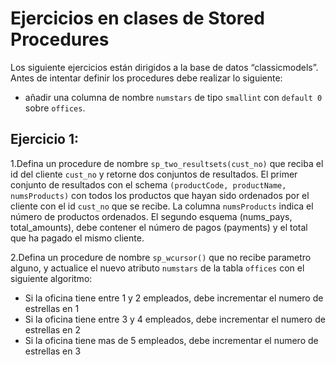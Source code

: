 # Ejercicios en clases de Stored Procedures

Los siguiente ejercicios están dirigidos a la base de datos “classicmodels”. 
Antes de intentar definir los procedures debe realizar lo siguiente:

* añadir una columna de nombre `numstars` de tipo `smallint` con `default 0` sobre `offices`.

## Ejercicio 1: 

1.Defina un procedure de nombre `sp_two_resultsets(cust_no)` que reciba el id del cliente `cust_no` y retorne dos conjuntos de resultados. 
El primer conjunto de resultados con el schema `(productCode, productName, numsProducts)` con todos los productos que hayan sido ordenados por el cliente con el id `cust_no` que se recibe. La columna `numsProducts` indica el número de productos ordenados. El segundo esquema (nums_pays, total_amounts), debe contener el número de pagos (payments) y el total que ha pagado el mismo cliente. 

2.Defina un procedure de nombre `sp_wcursor()` que no recibe parametro alguno, y actualice el nuevo atributo `numstars` de la tabla `offices` con el siguiente algoritmo:  
* Si la oficina tiene entre 1 y 2 empleados, debe incrementar el numero de estrellas en 1
* Si la oficina tiene entre 3 y 4 empleados, debe incrementar el numero de estrellas en 2
* Si la oficina tiene mas de 5 empleados, debe incrementar el numero de estrellas en 3
